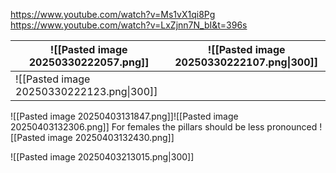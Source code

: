 https://www.youtube.com/watch?v=Ms1vX1qi8Pg
https://www.youtube.com/watch?v=LxZjnn7N_bI&t=396s 

| ![[Pasted image 20250330222057.png]]      | ![[Pasted image 20250330222107.png\|300]] |
| ----------------------------------------- | ----------------------------------------- |
| ![[Pasted image 20250330222123.png\|300]] |                                           |

![[Pasted image 20250403131847.png]]![[Pasted image 20250403132306.png]]
For females  the pillars should be less pronounced
![[Pasted image 20250403132430.png]]

![[Pasted image 20250403213015.png|300]]
